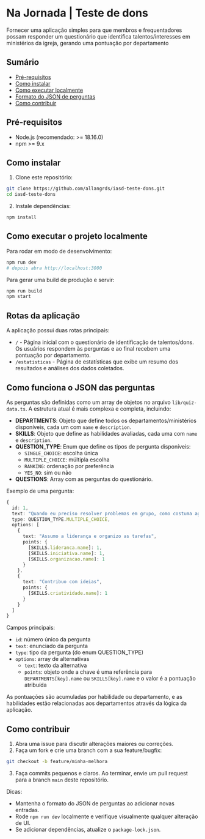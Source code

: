 # Na Jornada | Teste de dons

Fornecer uma aplicação simples para que membros e frequentadores possam responder um questionário que identifica talentos/interesses em ministérios da igreja, gerando uma pontuação por departamento

## Sumário

- [Pré-requisitos](#pré-requisitos)
- [Como instalar](#como-instalar)
- [Como executar localmente](#como-executar-o-projeto-localmente)
- [Formato do JSON de perguntas](#como-funciona-o-json-das-perguntas)
- [Como contribuir](#como-contribuir)

## Pré-requisitos

- Node.js (recomendado: >= 18.16.0)
- npm >= 9.x


## Como instalar

1. Clone este repositório:

```bash
git clone https://github.com/allangrds/iasd-teste-dons.git
cd iasd-teste-dons
```

2. Instale dependências:

```bash
npm install
```

## Como executar o projeto localmente

Para rodar em modo de desenvolvimento:

```bash
npm run dev
# depois abra http://localhost:3000
```

Para gerar uma build de produção e servir:

```bash
npm run build
npm start
```

## Rotas da aplicação

A aplicação possui duas rotas principais:

- `/` - Página inicial com o questionário de identificação de talentos/dons. Os usuários respondem às perguntas e ao final recebem uma pontuação por departamento.
- `/estatisticas` - Página de estatísticas que exibe um resumo dos resultados e análises dos dados coletados.

## Como funciona o JSON das perguntas

As perguntas são definidas como um array de objetos no arquivo `lib/quiz-data.ts`. A estrutura atual é mais complexa e completa, incluindo:

- **DEPARTMENTS**: Objeto que define todos os departamentos/ministérios disponíveis, cada um com `name` e `description`.
- **SKILLS**: Objeto que define as habilidades avaliadas, cada uma com `name` e `description`.
- **QUESTION_TYPE**: Enum que define os tipos de pergunta disponíveis:
  - `SINGLE_CHOICE`: escolha única
  - `MULTIPLE_CHOICE`: múltipla escolha
  - `RANKING`: ordenação por preferência
  - `YES_NO`: sim ou não
- **QUESTIONS**: Array com as perguntas do questionário.

Exemplo de uma pergunta:

```typescript
{
  id: 1,
  text: "Quando eu preciso resolver problemas em grupo, como costuma agir?",
  type: QUESTION_TYPE.MULTIPLE_CHOICE,
  options: [
    {
      text: "Assumo a liderança e organizo as tarefas",
      points: {
        [SKILLS.lideranca.name]: 1,
        [SKILLS.iniciativa.name]: 1,
        [SKILLS.organizacao.name]: 1
      }
    },
    {
      text: "Contribuo com ideias",
      points: {
        [SKILLS.criatividade.name]: 1
      }
    }
  ]
}
```

Campos principais:

- `id`: número único da pergunta
- `text`: enunciado da pergunta
- `type`: tipo da pergunta (do enum QUESTION_TYPE)
- `options`: array de alternativas
  - `text`: texto da alternativa
  - `points`: objeto onde a chave é uma referência para `DEPARTMENTS[key].name` ou `SKILLS[key].name` e o valor é a pontuação atribuída

As pontuações são acumuladas por habilidade ou departamento, e as habilidades estão relacionadas aos departamentos através da lógica da aplicação.

## Como contribuir

1. Abra uma issue para discutir alterações maiores ou correções.
2. Faça um fork e crie uma branch com a sua feature/bugfix:

```bash
git checkout -b feature/minha-melhora
```

3. Faça commits pequenos e claros. Ao terminar, envie um pull request para a branch `main` deste repositório.

Dicas:

- Mantenha o formato do JSON de perguntas ao adicionar novas entradas.
- Rode `npm run dev` localmente e verifique visualmente qualquer alteração de UI.
- Se adicionar dependências, atualize o `package-lock.json`.
